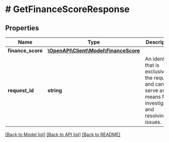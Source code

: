 # # GetFinanceScoreResponse

## Properties

Name | Type | Description | Notes
------------ | ------------- | ------------- | -------------
**finance_score** | [**\OpenAPI\Client\Model\FinanceScore**](FinanceScore.md) |  |
**request_id** | **string** | An identifier that is exclusive to the request and can serve as a means for investigating and resolving issues. |

[[Back to Model list]](../../README.md#models) [[Back to API list]](../../README.md#endpoints) [[Back to README]](../../README.md)
